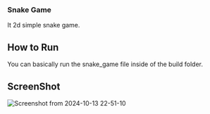### Snake Game

It 2d simple snake game. 

## How to Run

You can basically run the snake_game file inside of the build folder.

## ScreenShot

![Screenshot from 2024-10-13 22-51-10](https://github.com/user-attachments/assets/17c10f20-4a6b-4b40-8e55-bcd7e53c1bd5)
